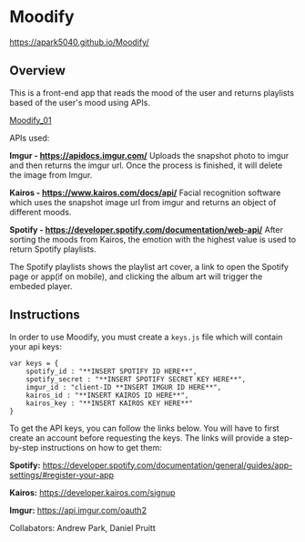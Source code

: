 # Moodify

https://apark5040.github.io/Moodify/

## Overview
This is a front-end app that reads the mood of the user and returns playlists based of the user's mood using APIs. 


[Moodify_01](assets/images/moodify_01.png)



APIs used:

**Imgur - https://apidocs.imgur.com/**
Uploads the snapshot photo to imgur and then returns the imgur url. Once the process is finished, it will delete the image from Imgur.

**Kairos - https://www.kairos.com/docs/api/**
Facial recognition software which uses the snapshot image url from imgur and returns an object of different moods.

**Spotify - https://developer.spotify.com/documentation/web-api/**
After sorting the moods from Kairos, the emotion with the highest value is used to return Spotify playlists.  

The Spotify playlists shows the playlist art cover, a link to open the Spotify page or app(if on mobile), and clicking the album art will trigger the embeded player.


## Instructions

In order to use Moodify, you must create a `keys.js` file which will contain your api keys:

```
var keys = {
    spotify_id : "**INSERT SPOTIFY ID HERE**",
    spotify_secret : "**INSERT SPOTIFY SECRET KEY HERE**",
    imgur_id : "client-ID **INSERT IMGUR ID HERE**",
    kairos_id : "**INSERT KAIROS ID HERE**",
    kairos_key : "**INSERT KAIROS KEY HERE**"
}
```


 To get the API keys, you can follow the links below. You will have to first create an account before requesting the keys. The links will provide a step-by-step instructions on how to get them:

 **Spotify:** https://developer.spotify.com/documentation/general/guides/app-settings/#register-your-app


 **Kairos:**
 https://developer.kairos.com/signup


 **Imgur:**
 https://api.imgur.com/oauth2




Collabators: Andrew Park, Daniel Pruitt 







